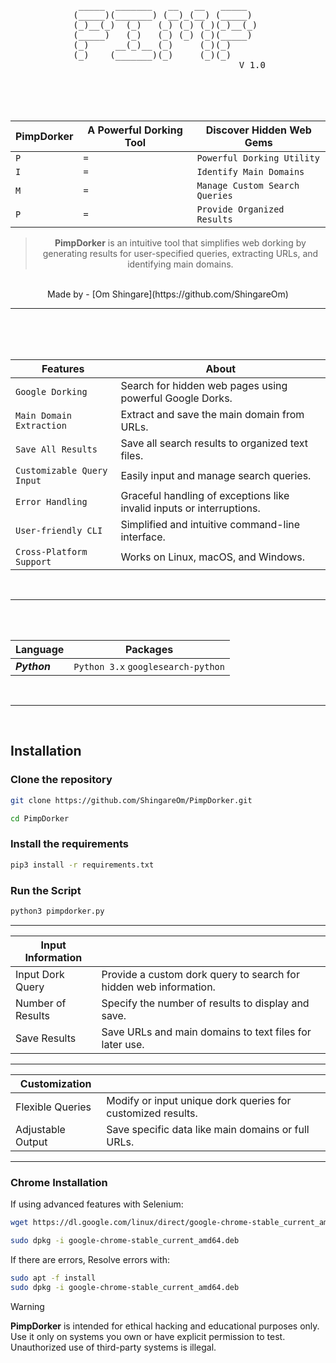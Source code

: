 <div align="center">
                                 
<div align="center">
      <pre>
 _____  _______   __   __   _____   
(_____)(_______) (__)_(__) (_____)  
(_)__(_)  (_)   (_) (_) (_)(_)__(_) 
(_____)   (_)   (_) (_) (_)(_____)  
(_)     __(_)__ (_)     (_)(_)      
(_)    (_______)(_)     (_)(_)      
                                V 1.0
</pre>
</div>

</div>

<br>
<br>
<br>

<div align="center">
   
|PimpDorker|A Powerful Dorking Tool|Discover Hidden Web Gems|
|----------------|---------------------|-----------------------|
| `P`| `=`| `Powerful Dorking Utility`|
| `I`| `=`| `Identify Main Domains`|
| `M`| `=`| `Manage Custom Search Queries`|
| `P`| `=`| `Provide Organized Results`|

> **PimpDorker** is an intuitive tool that simplifies web dorking by generating results for user-specified queries, extracting URLs, and identifying main domains.  
<br>  
Made by - [Om Shingare](https://github.com/ShingareOm)

</div>

<hr>

<br>
<br>
<br>

| Features                          | About                                                                       |
|-----------------------------------|-----------------------------------------------------------------------------|
| `Google Dorking`                  | Search for hidden web pages using powerful Google Dorks.                    |
| `Main Domain Extraction`          | Extract and save the main domain from URLs.                                 |
| `Save All Results`                | Save all search results to organized text files.                            |
| `Customizable Query Input`        | Easily input and manage search queries.                                     |
| `Error Handling`                  | Graceful handling of exceptions like invalid inputs or interruptions.       |
| `User-friendly CLI`               | Simplified and intuitive command-line interface.                            |
| `Cross-Platform Support`          | Works on Linux, macOS, and Windows.                                         |

<br>
<hr>
<br>
<br>

| Language                          | Packages                                                                    |
|-----------------------------------|-----------------------------------------------------------------------------|
| ***Python***| `Python 3.x` `googlesearch-python`|

<br>
<hr>
<br>

## Installation

### Clone the repository

```bash
git clone https://github.com/ShingareOm/PimpDorker.git
```
```bash
cd PimpDorker
```

### Install the requirements

```bash
pip3 install -r requirements.txt
```

### Run the Script

```bash
python3 pimpdorker.py
```

---

| Input Information         |                                                                                         |
|---------------------------|-----------------------------------------------------------------------------------------|
| Input Dork Query          | Provide a custom dork query to search for hidden web information.                       |
| Number of Results         | Specify the number of results to display and save.                                      |
| Save Results              | Save URLs and main domains to text files for later use.                                 |

---

| Customization              |                                                                                          |
|----------------------------|------------------------------------------------------------------------------------------|
| Flexible Queries           | Modify or input unique dork queries for customized results.                             |
| Adjustable Output          | Save specific data like main domains or full URLs.                                       |

---

### Chrome Installation

If using advanced features with Selenium:

```bash
wget https://dl.google.com/linux/direct/google-chrome-stable_current_amd64.deb
```
```bash
sudo dpkg -i google-chrome-stable_current_amd64.deb
```

If there are errors, Resolve errors with:

```bash
sudo apt -f install
sudo dpkg -i google-chrome-stable_current_amd64.deb
```


> [!WARNING]  
> **PimpDorker** is intended for ethical hacking and educational purposes only. Use it only on systems you own or have explicit permission to test. Unauthorized use of third-party systems is illegal.
